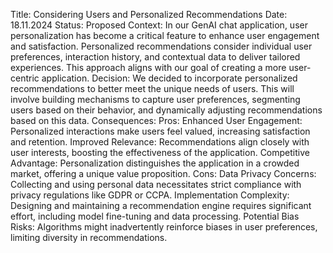 Title: Considering Users and Personalized Recommendations
Date: 18.11.2024
Status: Proposed
Context:
In our GenAI chat application, user personalization has become a critical feature to enhance user engagement and satisfaction. Personalized recommendations consider individual user preferences, interaction history, and contextual data to deliver tailored experiences. This approach aligns with our goal of creating a more user-centric application.
Decision:
We decided to incorporate personalized recommendations to better meet the unique needs of users. This will involve building mechanisms to capture user preferences, segmenting users based on their behavior, and dynamically adjusting recommendations based on this data.
Consequences:
Pros:
Enhanced User Engagement: Personalized interactions make users feel valued, increasing satisfaction and retention.
Improved Relevance: Recommendations align closely with user interests, boosting the effectiveness of the application.
Competitive Advantage: Personalization distinguishes the application in a crowded market, offering a unique value proposition.
Cons:
Data Privacy Concerns: Collecting and using personal data necessitates strict compliance with privacy regulations like GDPR or CCPA.
Implementation Complexity: Designing and maintaining a recommendation engine requires significant effort, including model fine-tuning and data processing.
Potential Bias Risks: Algorithms might inadvertently reinforce biases in user preferences, limiting diversity in recommendations.